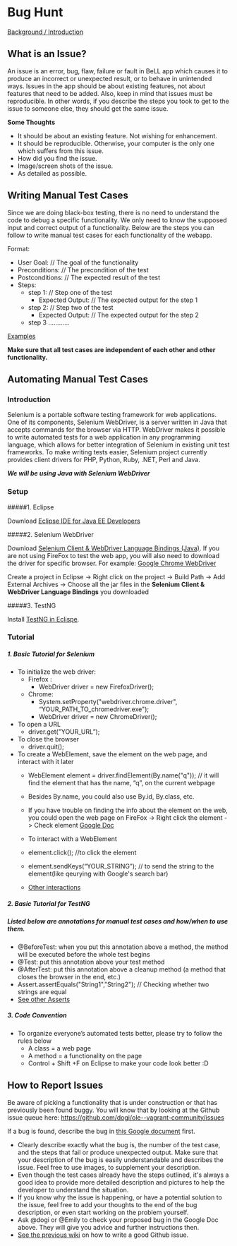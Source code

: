 # Bug Hunt

[Background / Introduction](https://docs.google.com/document/d/1cLbduhSoH0y6JKxcgoKGXz_BkxEV2P0sv1FtbVQztR0/edit?pref=2&pli=1)

## What is an Issue?

An issue is an error, bug, flaw, failure or fault in BeLL app which causes it to produce an incorrect or unexpected result, or to behave in unintended ways. Issues in the app should be about existing features, not about features that need to be added. Also, keep in mind that issues must be reproducible. In other words, if you describe the steps you took to get to the issue to someone else, they should get the same issue.

**Some Thoughts**

* It should be about an existing feature. Not wishing for enhancement.
* It should be reproducible. Otherwise, your computer is the only one which suffers from this issue.
* How did you find the issue.
* Image/screen shots of the issue.
* As detailed as possible.

## Writing Manual Test Cases

Since we are doing black-box testing, there is no need to understand the code to debug a specific functionality. We only need to know the supposed input and correct output of a functionality. Below are the steps you can follow to write manual test cases for each functionality of the webapp.

Format:

* User Goal:	// The goal of the functionality
* Preconditions:	// The precondition of the test
* Postconditions:	// The expected result of the test
* Steps:
	* step 1:	// Step one of the test
		* Expected Output:	// The expected output for the step 1
	* step 2:	// Step two of the test
		* Expected Output:	// The expected output for the step 2
	* step 3 ............

[Examples](https://docs.google.com/document/d/16PCc9mVKC1T8yBHOdjeDW80uzHTPO5BEmyq0PjBbZ3I/edit)

**Make sure that all test cases are independent of each other and other functionality.**

## Automating Manual Test Cases

### Introduction

Selenium is a portable software testing framework for web applications. One of its components, Selenium WebDriver, is a server written in Java that accepts commands for the browser via HTTP. WebDriver makes it possible to write automated tests for a web application in any programming language, which allows for better integration of Selenium in existing unit test frameworks. To make writing tests easier, Selenium project currently provides client drivers for PHP, Python, Ruby, .NET, Perl and Java.

***We will be using Java with Selenium WebDriver***

### Setup

#####1. Eclipse

Download [Eclipse IDE for Java EE Developers](https://www.eclipse.org/downloads/)

#####2. Selenium WebDriver

Download [Selenium Client & WebDriver Language Bindings (Java)](http://www.seleniumhq.org/download/). If you are not using FireFox to test the web app, you will also need to download the driver for specific browser. For example: [Google Chrome WebDriver](https://sites.google.com/a/chromium.org/chromedriver/)

Create a project in Eclipse -> Right click on the project -> Build Path -> Add External Archives -> Choose all the jar files in the **Selenium Client & WebDriver Language Bindings** you downloaded

#####3. TestNG

Install [TestNG in Eclispe](http://www.guru99.com/all-about-testng-and-selenium.html).

### Tutorial

##### 1. Basic Tutorial for Selenium

* To initialize the web driver:
	* Firefox :
		* WebDriver driver = new FirefoxDriver();
	* Chrome:
		* System.setProperty("webdriver.chrome.driver", “YOUR_PATH_TO_chromedriver.exe");
		* WebDriver driver = new ChromeDriver();
* To open a URL
	* driver.get("YOUR_URL”);
* To close the browser
	* driver.quit();
* To create a WebElement, save the element on the web page, and interact with it later
	* WebElement element = driver.findElement(By.name("q")); // it will find the element that has the name, “q”, on the current webpage
	* Besides By.name, you could also use By.id, By.class, etc.
	* If you have trouble on finding the info about the element on the web, you could open the web page on FireFox -> Right click the element -> Check element
[Google Doc](https://docs.google.com/document/d/1cLbduhSoH0y6JKxcgoKGXz_BkxEV2P0sv1FtbVQztR0/edit?usp=sharing)

	* To interact with a WebElement
	* element.click(); //to click the element
	* element.sendKeys(“YOUR_STRING”); // to send the string to the element(like qeurying with Google's search bar)
	* [Other interactions](http://seleniumhq.github.io/selenium/docs/api/java/)

##### 2. Basic Tutorial for TestNG

##### Listed below are annotations for manual test cases and how/when to use them.

* @BeforeTest:  when you put this annotation above a method, the method will be executed before the whole test begins
* @Test: put this annotation above your test method
* @AfterTest: put this annotation above a cleanup method (a method that closes the browser in the end, etc.)
* Assert.assertEquals("String1","String2"); // Checking whether two strings are equal
* [See other Asserts](http://testng.org/javadocs/org/testng/Assert.html)

##### 3. Code Convention

* To organize everyone’s automated tests better, please try to follow the rules below
	* A class = a web page
	* A method = a functionality on the page
	* Control + Shift +F on Eclipse to make your code look better :D

## How to Report Issues

Be aware of picking a functionality that is under construction or that has previously been found buggy. You will know that by looking at the Github issue queue here: https://github.com/dogi/ole--vagrant-community/issues

If a bug is found, describe the bug in [this Google document](https://docs.google.com/document/d/1cLbduhSoH0y6JKxcgoKGXz_BkxEV2P0sv1FtbVQztR0/edit?pref=2&pli=1) first.

* Clearly describe exactly what the bug is, the number of the test case, and the steps that fail or produce unexpected output. Make sure that your description of the bug is easily understandable and describes the issue. Feel free to use images, to supplement your description.
* Even though the test cases already have the steps outlined, it's always a good idea to provide more detailed description and pictures to help the developer to understand the situation.
* If you know why the issue is happening, or have a potential solution to the issue, feel free to add your thoughts to the end of the bug description, or even start working on the problem yourself.                                                         
* Ask @dogi or @Emily to check your proposed bug in the Google Doc above. They will give you advice and further instructions then.
* [See the previous wiki](vi-github-issues.md) on how to write a good Github issue.